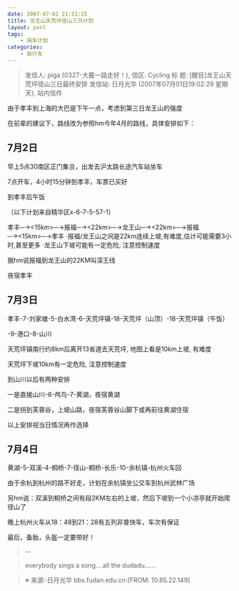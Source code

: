 ```yaml
---
date: 2007-07-01 21:51:15
title: 龙王山天荒坪径山三日计划
layout: post
tags:
    - 骑车计划
categories:
    - 自行车
---
```

>发信人: piga (0327-大戴一路走好！), 信区: Cycling
>标 题: [醒目]龙王山天荒坪径山三日最终安排
>发信站: 日月光华 (2007年07月01日19:02:29 星期天), 站内信件

由于孝丰到上海的大巴是下午一点，考虑到第三日龙王山的强度

在前辈的建议下，路线改为参照hm今年4月的路线，具体安排如下：

## 7月2日
早上5点30南区正门集合，出发去沪太路长途汽车站坐车

7点开车，4小时15分钟到孝丰，车票已买好

到孝丰后午饭

（以下计划来自精华区x-6-7-5-57-1）

孝丰─→&lt;15km&gt;─→报福─→&lt;22km&gt;─→龙王山─→&lt;22km&gt;─→报福
─→&lt;15km&gt;─→孝丰
·报福/龙王山之间是22km连续上坡,有难度,估计可能需要3小时,甚至更多
·龙王山下坡可能有一定危险, 注意控制速度

据hm说报福到龙王山的22KM叫深王线

夜宿孝丰

## 7月3日

孝丰-7-刘家塘-5-白水湾-6-天荒坪镇-18-天荒坪（山顶）-18-天荒坪镇（午饭）

-9-港口-8-山川

天荒坪镇南行约8km后离开13省道去天荒坪, 地图上看是10km上坡, 有难度

天荒坪下坡10km有一定危险, 注意控制速度

到山川以后有两种安排

一是直接山川-8-鸬鸟-7-黄湖，夜宿黄湖

二是拐到芙蓉谷，上坡山路，夜宿芙蓉谷山脚下或再前往黄湖住宿

以上安排视当日情况再作选择

## 7月4日

黄湖-5-双溪-4-桐桥-7-径山-桐桥-长乐-10-余杭镇-杭州火车回

由于余杭到杭州的路不好走，计划在余杭镇坐公交车到杭州武林广场

另hm说：双溪到桐桥之间有段2KM左右的上坡，然后下坡到一个小凉亭就开始爬径山了

晚上杭州火车从18：48到21：28有五列非普快车，车次有保证

最后，备胎，头盔一定要带好！
>--

>everybody sings a song....all the dudadu......

>※ 来源:·日月光华 bbs.fudan.edu.cn·[FROM: 10.85.22.149] 
